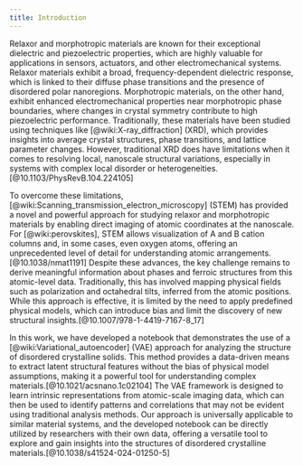```yaml
---
title: Introduction
---
```


Relaxor and morphotropic materials are known for their exceptional dielectric and piezoelectric properties, which are highly valuable for applications in sensors, actuators, and other electromechanical systems. Relaxor materials exhibit a broad, frequency-dependent dielectric response, which is linked to their diffuse phase transitions and the presence of disordered polar nanoregions. Morphotropic materials, on the other hand, exhibit enhanced electromechanical properties near morphotropic phase boundaries, where changes in crystal symmetry contribute to high piezoelectric performance. Traditionally, these materials have been studied using techniques like [@wiki:X-ray_diffraction] (XRD), which provides insights into average crystal structures, phase transitions, and lattice parameter changes. However, traditional XRD does have limitations when it comes to resolving local, nanoscale structural variations, especially in systems with complex local disorder or heterogeneities.[@10.1103/PhysRevB.104.224105]

To overcome these limitations, [@wiki:Scanning_transmission_electron_microscopy] (STEM) has provided a novel and powerful approach for studying relaxor and morphotropic materials by enabling direct imaging of atomic coordinates at the nanoscale. For [@wiki:perovskites], STEM allows visualization of A and B cation columns and, in some cases, even oxygen atoms, offering an unprecedented level of detail for understanding atomic arrangements.[@10.1038/nmat1191] Despite these advances, the key challenge remains to derive meaningful information about phases and ferroic structures from this atomic-level data. Traditionally, this has involved mapping physical fields such as polarization and octahedral tilts, inferred from the atomic positions. While this approach is effective, it is limited by the need to apply predefined physical models, which can introduce bias and limit the discovery of new structural insights.[@10.1007/978-1-4419-7167-8_17]

In this work, we have developed a notebook that demonstrates the use of a [@wiki:Variational_autoencoder] (VAE) approach for analyzing the structure of disordered crystalline solids. This method provides a data-driven means to extract latent structural features without the bias of physical model assumptions, making it a powerful tool for understanding complex materials.[@10.1021/acsnano.1c02104] The VAE framework is designed to learn intrinsic representations from atomic-scale imaging data, which can then be used to identify patterns and correlations that may not be evident using traditional analysis methods. Our approach is universally applicable to similar material systems, and the developed notebook can be directly utilized by researchers with their own data, offering a versatile tool to explore and gain insights into the structures of disordered crystalline materials.[@10.1038/s41524-024-01250-5]


